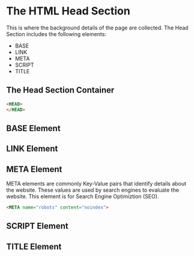 # The HTML Head Section

This is where the background details of the page are collected. The Head Section includes the following elements:

- BASE
- LINK
- META
- SCRIPT
- TITLE

## The Head Section Container
```html
<HEAD>
</HEAD>
```
## BASE Element

## LINK Element

## META Element

META elements are commonly Key-Value pairs that identify details about the website. These values are used by search engines to evaluate the website. This element is for Search Engine Optimiztion (SEO).

```html
<META name="robots" content="noindex"> 
```

## SCRIPT Element

## TITLE Element


